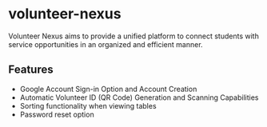 # volunteer-nexus
Volunteer Nexus aims to provide a unified platform to connect students with service opportunities in an organized and efficient manner.

## Features
- Google Account Sign-in Option and Account Creation
- Automatic Volunteer ID (QR Code) Generation and Scanning Capabilities
- Sorting functionality when viewing tables
- Password reset option
